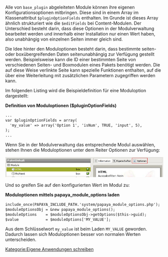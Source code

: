 
Alle von `base_plugin` abgeleiteten Module können ihre eigenen Konfigurationsoptionen mitbringen. Diese sind in einem Array im Klassenattribut `$pluginOptionFields` enthalten. Im Grunde ist dieses Array ähnlich strukturiert wie die `$editFields` bei Content-Modulen. Der Unterschied besteht darin, dass diese Optionen in der Modulverwaltung bearbeitet werden und innerhalb einer Installation nur einen Wert haben, also unabhängig von einzelnen Seiten immer gleich sind.

Die Idee hinter den Moduloptionen besteht darin, dass bestimmte seiten- oder boxübergreifenden Daten seitenunabhängig zur Verfügung gestellt werden. Beispielsweise kann die ID einer bestimmten Seite von verschiedenen Seiten- und Boxmodulen eines Pakets benötigt werden. Die auf diese Weise verlinkte Seite kann spezielle Funktionen enthalten, auf die über eine Weiterleitung mit zusätzlichen Parametern zugegriffen werden kann.

Im folgenden Listing wird die Beispieldefinition für eine Moduloption dargestellt:

**Definition von Moduloptionen (\$pluginOptionFields)**

~~~~ {.php}
...
var $pluginOptionFields = array(
  'my_value' => array('Option 1', 'isNum', TRUE, 'input', 5),
);
...
~~~~

Wenn Sie in der Modulverwaltung das entsprechende Modul auswählen, stehen Ihnen die Moduloptionen unter dem Reiter Optionen zur Verfügung:

![File: Konfiguration von Moduloptionen im Backend](../images/Moduloptionen-konfigurieren.png)

Und so greifen Sie auf den konfigurierten Wert im Modul zu:

**Moduloptionen mittels papaya_module_options laden**

~~~~ {.php}
include_once(PAPAYA_INCLUDE_PATH.'system/papaya_module_options.php');
$moduleOptionsObj = &new papaya_module_options();
$moduleOptions    = $moduleOptionsObj->getOptions($this->guid);
$value            = $moduleOptions['MY_VALUE'];
~~~~

Aus dem Schlüsselwort `my_value` ist beim Laden `MY_VALUE` geworden. Dadurch lassen sich Moduloptionen besser von normalen Werten unterscheiden.

[Kategorie:Eigene Anwendungen schreiben](../export_de/Kategorie:Eigene_Anwendungen_schreiben.md)

